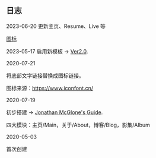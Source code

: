 ## 日志

2023-06-20
更新主页、Resume、Live 等

[图标](https://ionic.io/ionicons)

2023-05-17
启用新模板 -> [Ver2.0](https://github.com/codewithsadee/vcard-personal-portfolio).

2020-07-21

将底部文字链接替换成图标链接。

图标来源：https://www.iconfont.cn/

2020-07-19

初步搭建 -> [Jonathan McGlone's Guide](http://jmcglone.com/guides/github-pages/).

四大模块：主页/Main，关于/About，博客/Blog，影集/Album

2020-05-03

首次创建
